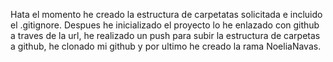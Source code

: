 Hata el momento he creado la estructura de carpetatas solicitada e incluido el .gitignore.
Despues he inicializado el proyecto lo he enlazado con github a traves de la url, he realizado un push para subir la estructura de carpetas a github, he clonado mi github y por ultimo he creado la rama NoeliaNavas.